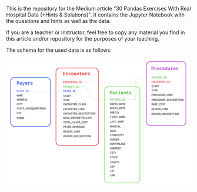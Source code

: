 This is the repository for the Medium article "30 Pandas Exercises With Real Hospital Data (+Hints & Solutions)". It contains the Jupyter Notebook with the questions and hints as well as the data.

If you are a teacher or instructor, feel free to copy any material you find in this article and/or repository for the purposes of your teaching.

The schema for the used data is as follows:

![alt text](schema.png)
